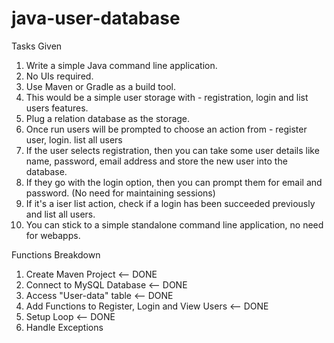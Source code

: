# java-user-database

Tasks Given
  1. Write a simple Java command line application.
  2. No UIs required.
  3. Use Maven or Gradle as a build tool.
  4. This would be a simple user storage with - registration, login and list users features.
  5. Plug a relation database as the storage.
  6. Once run users will be prompted to choose an action from - register user, login. list all users
  7. If the user selects registration, then you can take some user details like name, password, email address and store the new user into the database.
  8. If they go with the login option, then you can prompt them for email and password. (No need for maintaining sessions)
  9. If it's a iser list action, check if a login has been succeeded previously and list all users.
  10. You can stick to a simple standalone command line application, no need for webapps.

Functions Breakdown
  1. Create Maven Project <-- DONE
  2. Connect to MySQL Database <-- DONE
  3. Access "User-data" table <-- DONE
  4. Add Functions to Register, Login and View Users <-- DONE
  5. Setup Loop <-- DONE
  6. Handle Exceptions
